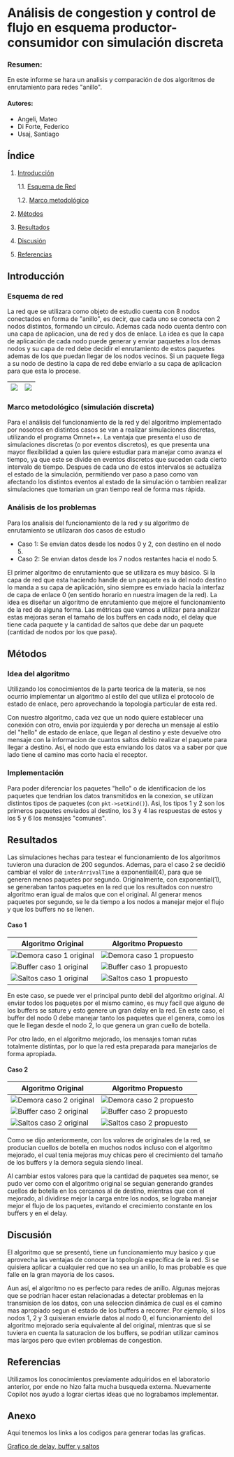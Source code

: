 # Análisis de congestion y control de flujo en esquema productor-consumidor con simulación discreta

### Resumen:

En este informe se hara un analisis y comparación de dos algoritmos de enrutamiento para redes "anillo".

#### Autores:

- Angeli, Mateo
- Di Forte, Federico
- Usaj, Santiago

## Índice

1. [Introducción](#introduccion)

   1.1. [Esquema de Red](#esquema-de-red)

   1.2. [Marco metodológico](#marco-metodológico-simulación-discreta)

2. [Métodos](#métodos)
3. [Resultados](#resultados)
4. [Discusión](#discusión)
5. [Referencias](#referencias)

## Introducción

### Esquema de red

La red que se utilizara como objeto de estudio cuenta con 8 nodos conectados en forma de "anillo", es decir, que cada uno se conecta con 2 nodos distintos, formando un círculo. Ademas cada nodo cuenta dentro con una capa de aplicacion, una de red y dos de enlace. La idea es que la capa de aplicación de cada nodo puede generar y enviar paquetes a los demas nodos y su capa de red debe decidir el enrutamiento de estos paquetes ademas de los que puedan llegar de los nodos vecinos. Si un paquete llega a su nodo de destino la capa de red debe enviarlo a su capa de aplicacion para que esta lo procese.

| ![](graficos/imagenes/red.png) | ![](graficos/imagenes/estructura.png) |
| ------------------------------ | ------------------------------------- |

### Marco metodológico (simulación discreta)

Para el análisis del funcionamiento de la red y del algoritmo implementado por nosotros en distintos casos se van a realizar simulaciones discretas, utilizando el programa Omnet++.
La ventaja que presenta el uso de simulaciones discretas (o por eventos discretos), es que presenta una mayor flexibilidad a quien las quiere estudiar para manejar como avanza el tiempo, ya que este se divide en eventos discretos que suceden cada cierto intervalo de tiempo. Despues de cada uno de estos intervalos se actualiza el estado de la simulación, permitiendo ver paso a paso como van afectando los distintos eventos al estado de la simulación o tambien realizar simulaciones que tomarian un gran tiempo real de forma mas rápida.

### Análisis de los problemas

Para los analisis del funcionamiento de la red y su algoritmo de enrutamiento se utilizaran dos casos de estudio

- Caso 1: Se envian datos desde los nodos 0 y 2, con destino en el nodo 5.
- Caso 2: Se envian datos desde los 7 nodos restantes hacia el nodo 5.

El primer algoritmo de enrutamiento que se utilizara es muy básico. Si la capa de red que esta haciendo handle de un paquete es la del nodo destino lo manda a su capa de aplicación, sino siempre es enviado hacia la interfaz de capa de enlace 0 (en sentido horario en nuestra imagen de la red). La idea es diseñar un algoritmo de enrutamiento que mejore el funcionamiento de la red de alguna forma. Las métricas que vamos a utilizar para analizar estas mejoras seran el tamaño de los buffers en cada nodo, el delay que tiene cada paquete y la cantidad de saltos que debe dar un paquete (cantidad de nodos por los que pasa).

## Métodos

### Idea del algoritmo

Utilizando los conocimientos de la parte teorica de la materia, se nos ocurrio implementar un algoritmo al estilo del que utiliza el protocolo de estado de enlace, pero aprovechando la topología particular de esta red.

Con nuestro algoritmo, cada vez que un nodo quiere establecer una conexión con otro, envia por izquierda y por derecha un mensaje al estilo del "hello" de estado de enlace, que llegan al destino y este devuelve otro mensaje con la informacion de cuantos saltos debio realizar el paquete para llegar a destino. Asi, el nodo que esta enviando los datos va a saber por que lado tiene el camino mas corto hacia el receptor.

### Implementación

Para poder diferenciar los paquetes "hello" o de identificacion de los paquetes que tendrian los datos transmitidos en la conexion, se utilizan distintos tipos de paquetes (con `pkt->setKind()`). Asi, los tipos 1 y 2 son los primeros paquetes enviados al destino, los 3 y 4 las respuestas de estos y los 5 y 6 los mensajes "comunes".

## Resultados

Las simulaciones hechas para testear el funcionamiento de los algoritmos tuvieron una duracion de 200 segundos. Ademas, para el caso 2 se decidió cambiar el valor de `interArrivalTime` a exponentiail(4), para que se generen menos paquetes por segundo. Originalmente, con exponential(1), se generaban tantos paquetes en la red que los resultados con nuestro algoritmo eran igual de malos que con el original. Al generar menos paquetes por segundo, se le da tiempo a los nodos a manejar mejor el flujo y que los buffers no se llenen.

#### Caso 1

| Algoritmo Original                                                | Algoritmo Propuesto                                                |
| ----------------------------------------------------------------- | ------------------------------------------------------------------ |
| ![Demora caso 1 original](graficos/parte_1/Grafica_delay_C1.png)  | ![Demora caso 1 propuesto](graficos/parte_2/Grafica_delay_C1.png)  |
| ![Buffer caso 1 original](graficos/parte_1/Grafica_buffer_C1.png) | ![Buffer caso 1 propuesto](graficos/parte_2/Grafica_buffer_C1.png) |
| ![Saltos caso 1 original](graficos/parte_1/Grafica_saltos_C1.png) | ![Saltos caso 1 propuesto](graficos/parte_2/Grafica_saltos_C1.png) |

En este caso, se puede ver el principal punto debil del algoritmo original. Al enviar todos los paquetes por el mismo camino, es muy facil que alguno de los buffers se sature y esto genere un gran delay en la red. En este caso, el buffer del nodo 0 debe manejar tanto los paquetes que el genera, como los que le llegan desde el nodo 2, lo que genera un gran cuello de botella.

Por otro lado, en el algoritmo mejorado, los mensajes toman rutas totalmente distintas, por lo que la red esta preparada para manejarlos de forma apropiada.

#### Caso 2

| Algoritmo Original                                                | Algoritmo Propuesto                                                |
| ----------------------------------------------------------------- | ------------------------------------------------------------------ |
| ![Demora caso 2 original](graficos/parte_1/Grafica_delay_C2.png)  | ![Demora caso 2 propuesto](graficos/parte_2/Grafica_delay_C2.png)  |
| ![Buffer caso 2 original](graficos/parte_1/Grafica_buffer_C2.png) | ![Buffer caso 2 propuesto](graficos/parte_2/Grafica_buffer_C2.png) |
| ![Saltos caso 2 original](graficos/parte_1/Grafica_saltos_C2.png) | ![Saltos caso 2 propuesto](graficos/parte_2/Grafica_saltos_C2.png) |

Como se dijo anteriormente, con los valores de originales de la red, se producian cuellos de botella en muchos nodos incluso con el algoritmo mejorado, el cual tenia mejoras muy chicas pero el crecimiento del tamaño de los buffers y la demora seguia siendo lineal.

Al cambiar estos valores para que la cantidad de paquetes sea menor, se pudo ver como con el algoritmo original se seguian generando grandes cuellos de botella en los cercanos al de destino, mientras que con el mejorado, al dividirse mejor la carga entre los nodos, se lograba manejar mejor el flujo de los paquetes, evitando el crecimiento constante en los buffers y en el delay.

## Discusión

El algoritmo que se presentó, tiene un funcionamiento muy basico y que aprovecha las ventajas de conocer la topología específica de la red. Si se quisiera aplicar a cualquier red que no sea un anillo, lo mas probable es que falle en la gran mayoria de los casos.

Aun así, el algoritmo no es perfecto para redes de anillo. Algunas mejoras que se podrían hacer estan relacionadas a detectar problemas en la transmision de los datos, con una seleccion dinámica de cual es el camino mas apropiado segun el estado de los buffers a recorrer. Por ejemplo, si los nodos 1, 2 y 3 quisieran enviarle datos al nodo 0, el funcionamiento del algoritmo mejorado seria equivalente al del original, mientras que si se tuviera en cuenta la saturacion de los buffers, se podrian utilizar caminos mas largos pero que eviten problemas de congestion.

## Referencias

Utilizamos los conocimientos previamente adquiridos en el laboratorio anterior, por ende no hizo falta mucha busqueda externa. Nuevamente Copilot nos ayudo a lograr ciertas ideas que no lograbamos implementar.

## Anexo

Aqui tenemos los links a los codigos para generar todas las graficas.

[Grafico de delay, buffer y saltos](https://colab.research.google.com/drive/1cwg0WoKNCu6yNtzmJALcx4LPjKAiKbIw?authuser=2)
